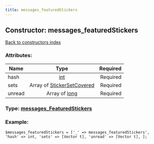 ```yaml
---
title: messages_featuredStickers
---
```

## Constructor: messages\_featuredStickers  
[Back to constructors index](index.md)



### Attributes:

| Name     |    Type       | Required |
|----------|:-------------:|---------:|
|hash|[int](../types/int.md) | Required|
|sets|Array of [StickerSetCovered](../types/StickerSetCovered.md) | Required|
|unread|Array of [long](../types/long.md) | Required|



### Type: [messages\_FeaturedStickers](../types/messages_FeaturedStickers.md)


### Example:

```
$messages_featuredStickers = ['_' => messages_featuredStickers', 'hash' => int, 'sets' => [Vector t], 'unread' => [Vector t], ];
```